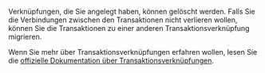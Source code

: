 Verknüpfungen, die Sie angelegt haben, können gelöscht werden. Falls Sie die Verbindungen zwischen den Transaktionen nicht verlieren wollen, können Sie die Transaktionen zu einer anderen Transaktionsverknüpfung migrieren.

Wenn Sie mehr über Transaktionsverknüpfungen erfahren wollen, lesen Sie die [offizielle Dokumentation über Transaktionsverknüpfungen](https://firefly-iii.readthedocs.io/en/latest/advanced/links.html).